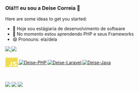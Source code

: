 ### Olá!!! eu sou a Deise Correia  👋



Here are some ideas to get you started:

- 🔭 Hoje sou estágiaria de desenvolvimento de software 
- 🌱 No momento estou aprendendo PHP e seus Frameworks 
- 😄 Pronouns: ela/dela

<div>
  <a href="https://github.com/DeiseCorreia">
  <img height="180em" src="https://github-readme-stats.vercel.app/api?username=deisecorreia&show_icons=true&theme=dark&include_all_commits=true&count_private=true"/>
  <img height="180em" src="https://github-readme-stats.vercel.app/api/top-langs/?username=deisecorreia&layout=compact&langs_count=7&theme=dark"/>
</div>
  
<div style="display: inline_block"><br>
  <img align="center" alt="Deise-Js" height="30" width="40" src="https://raw.githubusercontent.com/devicons/devicon/master/icons/javascript/javascript-plain.svg">
  <img align="center" alt="Deise-PHP" height="30" width="40" src="https://img.icons8.com/dusk/64/000000/php-logo.png"/>
  <img align="center" alt="Deise-Laravel" height="30" width="40"   src="https://img.icons8.com/fluent/48/000000/laravel.png"/>
  <img align="center" alt="Deise-Java" height="30" width="40"src="https://img.icons8.com/ios/50/fa314a/java-coffee-cup-logo--v2.png"/>
</div>
  
  ##
  
<div style="display: incline_block"><br>
    <a href="https://www.instagram.com/deisecorreia.10/" target="_blank"><img     src="https://img.shields.io/badge/-Instagram-%23E4405F?style=for-the-badge&logo=instagram&logoColor=white" target="_blank"></a>
    <a href = "mailto:deisecorreia@gmail.com"><img src="https://img.shields.io/badge/-Gmail-%23333?style=for-the-badge&logo=gmail&logoColor=white" target="_blank"></a>
    <a href="https://www.linkedin.com/in/deisecorreia01/" target="_blank"><img src="https://img.shields.io/badge/-LinkedIn-%230077B5?style=for-the-badge&logo=linkedin&logoColor=white" target="_blank"></a> 
 
</div>
  
  ##
  
  
